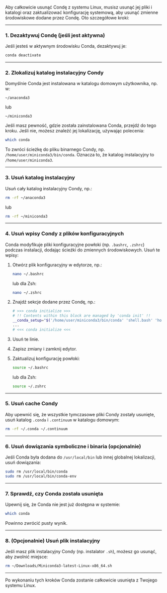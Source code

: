 Aby całkowicie usunąć Condę z systemu Linux, musisz usunąć jej pliki i katalogi oraz zaktualizować konfigurację systemową, aby usunąć zmienne środowiskowe dodane przez Condę. Oto szczegółowe kroki:

---

### 1. **Dezaktywuj Condę (jeśli jest aktywna)**
Jeśli jesteś w aktywnym środowisku Conda, dezaktywuj je:

```bash
conda deactivate
```

---

### 2. **Zlokalizuj katalog instalacyjny Condy**
Domyślnie Conda jest instalowana w katalogu domowym użytkownika, np. w:

```plaintext
~/anaconda3
```

lub

```plaintext
~/miniconda3
```

Jeśli masz pewność, gdzie została zainstalowana Conda, przejdź do tego kroku. Jeśli nie, możesz znaleźć jej lokalizację, używając polecenia:

```bash
which conda
```

To zwróci ścieżkę do pliku binarnego Condy, np. `/home/user/miniconda3/bin/conda`. Oznacza to, że katalog instalacyjny to `/home/user/miniconda3`.

---

### 3. **Usuń katalog instalacyjny**
Usuń cały katalog instalacyjny Condy, np.:

```bash
rm -rf ~/anaconda3
```

lub

```bash
rm -rf ~/miniconda3
```

---

### 4. **Usuń wpisy Condy z plików konfiguracyjnych**
Conda modyfikuje pliki konfiguracyjne powłoki (np. `.bashrc`, `.zshrc`) podczas instalacji, dodając ścieżki do zmiennych środowiskowych. Usuń te wpisy:

1. Otwórz plik konfiguracyjny w edytorze, np.:

   ```bash
   nano ~/.bashrc
   ```

   lub dla Zsh:

   ```bash
   nano ~/.zshrc
   ```

2. Znajdź sekcje dodane przez Condę, np.:

   ```bash
   # >>> conda initialize >>>
   # !! Contents within this block are managed by 'conda init' !!
   __conda_setup="$('/home/user/miniconda3/bin/conda' 'shell.bash' 'hook' 2> /dev/null)"
   ...
   # <<< conda initialize <<<
   ```

3. Usuń te linie.

4. Zapisz zmiany i zamknij edytor.

5. Zaktualizuj konfigurację powłoki:

   ```bash
   source ~/.bashrc
   ```

   lub dla Zsh:

   ```bash
   source ~/.zshrc
   ```

---

### 5. **Usuń cache Condy**
Aby upewnić się, że wszystkie tymczasowe pliki Condy zostały usunięte, usuń katalog `.conda` i `.continuum` w katalogu domowym:

```bash
rm -rf ~/.conda ~/.continuum
```

---

### 6. **Usuń dowiązania symboliczne i binaria (opcjonalnie)**
Jeśli Conda była dodana do `/usr/local/bin` lub innej globalnej lokalizacji, usuń dowiązania:

```bash
sudo rm /usr/local/bin/conda
sudo rm /usr/local/bin/conda-env
```

---

### 7. **Sprawdź, czy Conda została usunięta**
Upewnij się, że Conda nie jest już dostępna w systemie:

```bash
which conda
```

Powinno zwrócić pusty wynik.

---

### 8. **(Opcjonalnie) Usuń plik instalacyjny**
Jeśli masz plik instalacyjny Condy (np. instalator `.sh`), możesz go usunąć, aby zwolnić miejsce:

```bash
rm ~/Downloads/Miniconda3-latest-Linux-x86_64.sh
```

---

Po wykonaniu tych kroków Conda zostanie całkowicie usunięta z Twojego systemu Linux.
